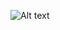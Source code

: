 ![Alt text](https://github.com/opafin/Buutti_Full_Stack_Bootcamp/blob/main/Lecture_09/Assignment9.09/__tests__/testExample.png?raw=true)
